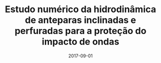 ---
title: "Estudo numérico da hidrodinâmica de anteparas inclinadas e perfuradas para a proteção do impacto de ondas"
collection: publications
permalink: /publication/2017-09-01-estudo-numerico-da-hidrodinamica
date: 2017-09-01
venue: 'REVISTA INTERDISCIPLINAR DE PESQUISA EM ENGENHARIA'
paperurl: 'https://periodicos.unb.br/index.php/ripe/article/view/15010'
pubtype: 'conference'
citation: 'Amaro Junior, R. A.; Cheng, L. Y.; Rosa, S. V. (2017). &quot;Estudo numérico da hidrodinâmica de anteparas inclinadas e perfuradas para a proteção do impacto de ondas.&quot; <i>REVISTA INTERDISCIPLINAR DE PESQUISA EM ENGENHARIA</i> 2: 131-148'
---